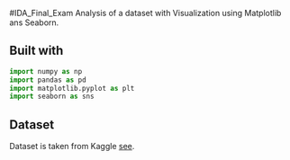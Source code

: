 #IDA_Final_Exam
Analysis of a dataset with Visualization using Matplotlib ans Seaborn.

## Built with
```python
import numpy as np
import pandas as pd 
import matplotlib.pyplot as plt
import seaborn as sns
```
## Dataset
Dataset is taken from Kaggle [see](https://www.kaggle.com/fedesoriano/stroke-prediction-dataset).
